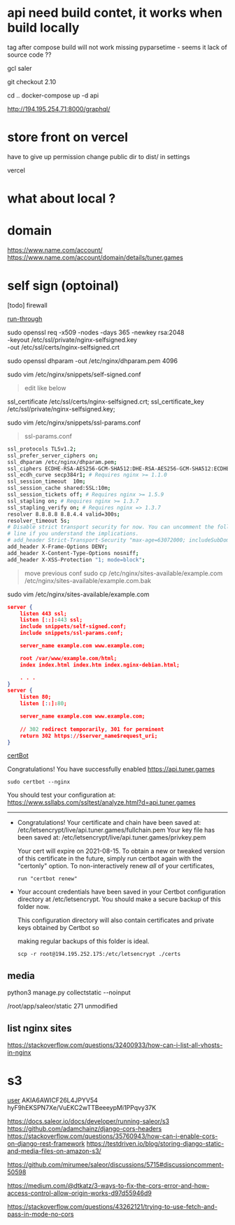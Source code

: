 # api need build contet, it works when build locally

tag after compose build will not work 
	missing pyparsetime - seems it lack of source code ??

gcl saler 

git checkout 2.10

cd ..
docker-compose up -d api

http://194.195.254.71:8000/graphql/

# store front on vercel

have to give up permission
	change public dir to dist/ in settings

vercel

# what about local ?

# domain

https://www.name.com/account/
https://www.name.com/account/domain/details/tuner.games

# self sign (optoinal)

[todo] firewall

[run-through](https://www.digitalocean.com/community/tutorials/how-to-create-a-self-signed-ssl-certificate-for-nginx-in-ubuntu-18-04)

sudo openssl req -x509 -nodes -days 365 -newkey rsa:2048 \
-keyout /etc/ssl/private/nginx-selfsigned.key \
-out /etc/ssl/certs/nginx-selfsigned.crt

sudo openssl dhparam -out /etc/nginx/dhparam.pem 4096

sudo vim /etc/nginx/snippets/self-signed.conf
> edit like below

ssl_certificate 	/etc/ssl/certs/nginx-selfsigned.crt;
ssl_certificate_key /etc/ssl/private/nginx-selfsigned.key;

sudo vim /etc/nginx/snippets/ssl-params.conf

> ssl-params.conf

```sh
ssl_protocols TLSv1.2;
ssl_prefer_server_ciphers on;
ssl_dhparam /etc/nginx/dhparam.pem;
ssl_ciphers ECDHE-RSA-AES256-GCM-SHA512:DHE-RSA-AES256-GCM-SHA512:ECDHE-RSA-AES256-GCM-SHA384:DHE-RSA-AES256-GCM-SHA384:ECDHE-RSA-AES256-SHA384;
ssl_ecdh_curve secp384r1; # Requires nginx >= 1.1.0
ssl_session_timeout  10m;
ssl_session_cache shared:SSL:10m;
ssl_session_tickets off; # Requires nginx >= 1.5.9
ssl_stapling on; # Requires nginx >= 1.3.7
ssl_stapling_verify on; # Requires nginx => 1.3.7
resolver 8.8.8.8 8.8.4.4 valid=300s;
resolver_timeout 5s;
# Disable strict transport security for now. You can uncomment the following
# line if you understand the implications.
# add_header Strict-Transport-Security "max-age=63072000; includeSubDomains; preload";
add_header X-Frame-Options DENY;
add_header X-Content-Type-Options nosniff;
add_header X-XSS-Protection "1; mode=block";
```

> move previous conf
sudo cp /etc/nginx/sites-available/example.com /etc/nginx/sites-available/example.com.bak

sudo vim /etc/nginx/sites-available/example.com

```json
server {
	listen 443 ssl;
    listen [::]:443 ssl;
    include snippets/self-signed.conf;
    include snippets/ssl-params.conf;

    server_name example.com www.example.com;

    root /var/www/example.com/html;
    index index.html index.htm index.nginx-debian.html;

    . . .
}
server {
    listen 80;
    listen [::]:80;

    server_name example.com www.example.com;
	
	// 302 redirect temporarily, 301 for perminent
    return 302 https://$server_name$request_uri;
}
```

[certBot](https://www.linode.com/docs/guides/how-to-install-certbot-on-ubuntu-18-04/)

Congratulations! You have successfully enabled https://api.tuner.games

`sudo certbot --nginx`

You should test your configuration at:
https://www.ssllabs.com/ssltest/analyze.html?d=api.tuner.games
- - - - - - - - - - - - - - - - - - - - - - - - - - - - - - - - - - - - - - - -

 - Congratulations! Your certificate and chain have been saved at:
   /etc/letsencrypt/live/api.tuner.games/fullchain.pem
   Your key file has been saved at:
   /etc/letsencrypt/live/api.tuner.games/privkey.pem

   Your cert will expire on 2021-08-15. To obtain a new or tweaked
   version of this certificate in the future, simply run certbot again
   with the "certonly" option. To non-interactively renew *all* of
   your certificates, 
   	
	   run "certbot renew"

 - Your account credentials have been saved in your Certbot
   configuration directory at /etc/letsencrypt. You should make a
   secure backup of this folder now. 
   
   This configuration directory will
   also contain certificates and private keys obtained by Certbot so
   	
	making regular backups of this folder is ideal.

	`scp -r root@194.195.252.175:/etc/letsencrypt ./certs`

## media

<!-- docker-compose run --rm api python3 manage.py collectstatic --noinput -->

python3 manage.py collectstatic --noinput

/root/app/saleor/static 271 unmodified

## list nginx sites

https://stackoverflow.com/questions/32400933/how-can-i-list-all-vhosts-in-nginx

# s3

[user](tuner-dev1)
AKIA6AWICF26L4JPYV54
hyF9hEKSPN7Xe/VuEKC2wTTBeeeypMi1PPqvy37K

https://docs.saleor.io/docs/developer/running-saleor/s3
https://github.com/adamchainz/django-cors-headers
https://stackoverflow.com/questions/35760943/how-can-i-enable-cors-on-django-rest-framework
https://testdriven.io/blog/storing-django-static-and-media-files-on-amazon-s3/

https://github.com/mirumee/saleor/discussions/5715#discussioncomment-50598


https://medium.com/@dtkatz/3-ways-to-fix-the-cors-error-and-how-access-control-allow-origin-works-d97d55946d9

https://stackoverflow.com/questions/43262121/trying-to-use-fetch-and-pass-in-mode-no-cors



